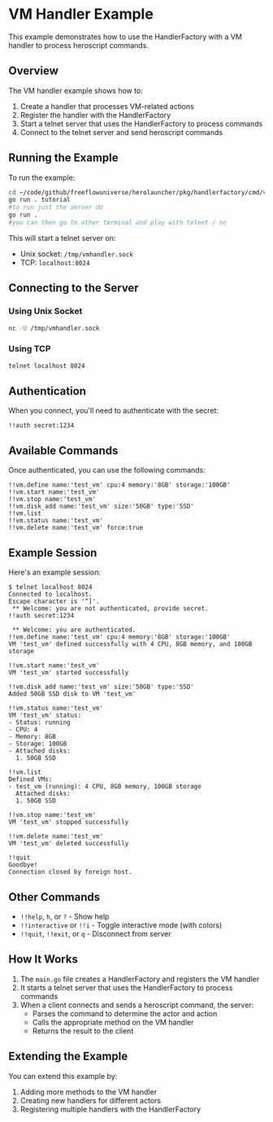 # VM Handler Example

This example demonstrates how to use the HandlerFactory with a VM handler to process heroscript commands.

## Overview

The VM handler example shows how to:

1. Create a handler that processes VM-related actions
2. Register the handler with the HandlerFactory
3. Start a telnet server that uses the HandlerFactory to process commands
4. Connect to the telnet server and send heroscript commands

## Running the Example

To run the example:

```bash
cd ~/code/github/freeflowuniverse/herolauncher/pkg/handlerfactory/cmd/vmhandler
go run . tutorial
#to run just the server do
go run . 
#you can then go to other terminal and play with telnet / nc
```

This will start a telnet server on:
- Unix socket: `/tmp/vmhandler.sock`
- TCP: `localhost:8024`

## Connecting to the Server

### Using Unix Socket

```bash
nc -U /tmp/vmhandler.sock
```

### Using TCP

```bash
telnet localhost 8024
```

## Authentication

When you connect, you'll need to authenticate with the secret:

```
!!auth secret:1234
```

## Available Commands

Once authenticated, you can use the following commands:

```
!!vm.define name:'test_vm' cpu:4 memory:'8GB' storage:'100GB'
!!vm.start name:'test_vm'
!!vm.stop name:'test_vm'
!!vm.disk_add name:'test_vm' size:'50GB' type:'SSD'
!!vm.list
!!vm.status name:'test_vm'
!!vm.delete name:'test_vm' force:true
```

## Example Session

Here's an example session:

```
$ telnet localhost 8024
Connected to localhost.
Escape character is '^]'.
 ** Welcome: you are not authenticated, provide secret.
!!auth secret:1234

 ** Welcome: you are authenticated.
!!vm.define name:'test_vm' cpu:4 memory:'8GB' storage:'100GB'
VM 'test_vm' defined successfully with 4 CPU, 8GB memory, and 100GB storage

!!vm.start name:'test_vm'
VM 'test_vm' started successfully

!!vm.disk_add name:'test_vm' size:'50GB' type:'SSD'
Added 50GB SSD disk to VM 'test_vm'

!!vm.status name:'test_vm'
VM 'test_vm' status:
- Status: running
- CPU: 4
- Memory: 8GB
- Storage: 100GB
- Attached disks:
  1. 50GB SSD

!!vm.list
Defined VMs:
- test_vm (running): 4 CPU, 8GB memory, 100GB storage
  Attached disks:
  1. 50GB SSD

!!vm.stop name:'test_vm'
VM 'test_vm' stopped successfully

!!vm.delete name:'test_vm'
VM 'test_vm' deleted successfully

!!quit
Goodbye!
Connection closed by foreign host.
```

## Other Commands

- `!!help`, `h`, or `?` - Show help
- `!!interactive` or `!!i` - Toggle interactive mode (with colors)
- `!!quit`, `!!exit`, or `q` - Disconnect from server

## How It Works

1. The `main.go` file creates a HandlerFactory and registers the VM handler
2. It starts a telnet server that uses the HandlerFactory to process commands
3. When a client connects and sends a heroscript command, the server:
   - Parses the command to determine the actor and action
   - Calls the appropriate method on the VM handler
   - Returns the result to the client

## Extending the Example

You can extend this example by:

1. Adding more methods to the VM handler
2. Creating new handlers for different actors
3. Registering multiple handlers with the HandlerFactory

